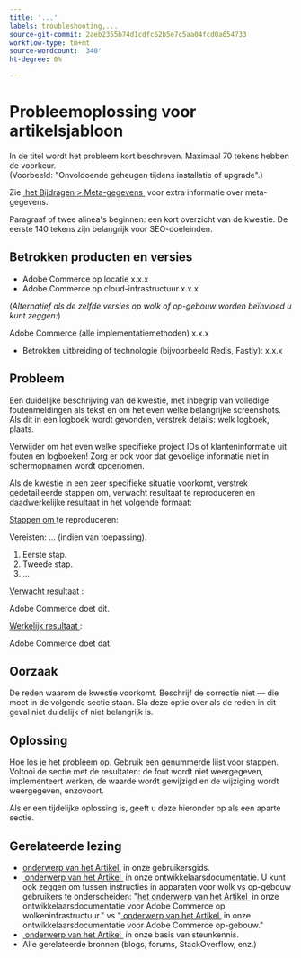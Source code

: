 ```yaml
---
title: '...'
labels: troubleshooting,...
source-git-commit: 2aeb2355b74d1cdfc62b5e7c5aa04fcd0a654733
workflow-type: tm+mt
source-wordcount: '340'
ht-degree: 0%

---
```



# Probleemoplossing voor artikelsjabloon

In de titel wordt het probleem kort beschreven. Maximaal 70 tekens hebben de voorkeur.<br/>
(Voorbeeld: &quot;Onvoldoende geheugen tijdens installatie of upgrade&quot;.)

Zie [&#x200B; het Bijdragen > Meta-gegevens &#x200B;](../../CONTRIBUTING.md#metadata) voor extra informatie over meta-gegevens.

Paragraaf of twee alinea&#39;s beginnen: een kort overzicht van de kwestie. De eerste 140 tekens zijn belangrijk voor SEO-doeleinden.

## Betrokken producten en versies

* Adobe Commerce op locatie x.x.x
* Adobe Commerce op cloud-infrastructuur x.x.x

(*Alternatief als de zelfde versies op wolk of op-gebouw worden beïnvloed u kunt zeggen:*)

Adobe Commerce (alle implementatiemethoden) x.x.x

* Betrokken uitbreiding of technologie (bijvoorbeeld Redis, Fastly): x.x.x

## Probleem

Een duidelijke beschrijving van de kwestie, met inbegrip van volledige foutenmeldingen als tekst en om het even welke belangrijke screenshots.
Als dit in een logboek wordt gevonden, verstrek details: welk logboek, plaats.

Verwijder om het even welke specifieke project IDs of klanteninformatie uit fouten en logboeken! Zorg er ook voor dat gevoelige informatie niet in schermopnamen wordt opgenomen.

Als de kwestie in een zeer specifieke situatie voorkomt, verstrek gedetailleerde stappen om, verwacht resultaat te reproduceren en daadwerkelijke resultaat in het volgende formaat:

<u> Stappen om </u> te reproduceren:

Vereisten: ... (indien van toepassing).

1. Eerste stap.
1. Tweede stap.
1. ...

<u> Verwacht resultaat </u>:

Adobe Commerce doet dit.

<u> Werkelijk resultaat </u>:

Adobe Commerce doet dat.

## Oorzaak

De reden waarom de kwestie voorkomt. Beschrijf de correctie niet — die moet in de volgende sectie staan. Sla deze optie over als de reden in dit geval niet duidelijk of niet belangrijk is.

## Oplossing

Hoe los je het probleem op. Gebruik een genummerde lijst voor stappen.
Voltooi de sectie met de resultaten: de fout wordt niet weergegeven, implementeert werken, de waarde wordt gewijzigd en de wijziging wordt weergegeven, enzovoort.

Als er een tijdelijke oplossing is, geeft u deze hieronder op als een aparte sectie.

## Gerelateerde lezing

* [&#x200B; onderwerp van het Artikel &#x200B;](https://experienceleague.adobe.com/nl/docs/commerce-admin/user-guides/home) in onze gebruikersgids.
* [&#x200B; onderwerp van het Artikel &#x200B;](https://developer.adobe.com/commerce/docs/) in onze ontwikkelaarsdocumentatie. U kunt ook zeggen om tussen instructies in apparaten voor wolk vs op-gebouw gebruikers te onderscheiden: &quot;[&#x200B; het onderwerp van het Artikel &#x200B;](https://developer.adobe.com/commerce/docs/) in onze ontwikkelaarsdocumentatie voor Adobe Commerce op wolkeninfrastructuur.&quot; vs &quot;[&#x200B; onderwerp van het Artikel &#x200B;](https://developer.adobe.com/commerce/docs/) in onze ontwikkelaarsdocumentatie voor Adobe Commerce op-gebouw.&quot;
* [&#x200B; onderwerp van het Artikel &#x200B;](https://support.magento.com/hc/en-us) in onze basis van steunkennis.
* Alle gerelateerde bronnen (blogs, forums, StackOverflow, enz.)
